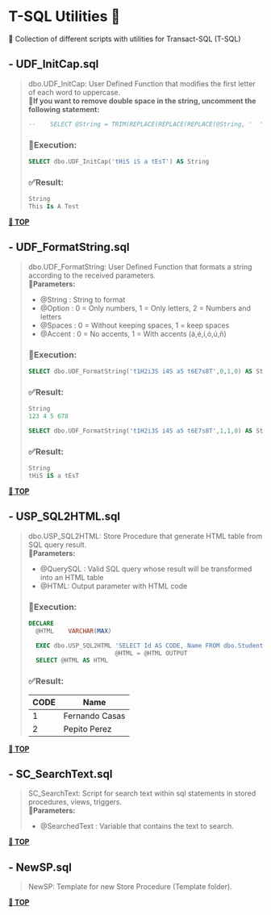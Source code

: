 # T-SQL Utilities :toolbox:

:scroll: Collection of different scripts with utilities for Transact-SQL (T-SQL)

## - UDF_InitCap.sql

> dbo.UDF_InitCap: User Defined Function that modifies the first letter of each word to uppercase.<br>
> :pushpin:**If you want to remove double space in the string, uncomment the following statement:**
> ```sql
> --	SELECT @String = TRIM(REPLACE(REPLACE(REPLACE(@String, '  ', ' '), '  ', ''), '  ', ' '))
> ```
> ### :test_tube:Execution:
> ```sql
> SELECT dbo.UDF_InitCap('tHiS iS a tEsT') AS String
> ```
> ### :white_check_mark:Result:
> ```sql
> String
> This Is A Test
> ```

**[:toolbox: TOP](#t-sql-utilities-toolbox)**

## - UDF_FormatString.sql

> dbo.UDF_FormatString: User Defined Function that formats a string according to the received parameters.<br>
> :pushpin:**Parameters:**
> * @String		: String to format
> * @Option		: 0 = Only numbers, 1 = Only letters, 2 = Numbers and letters
> * @Spaces		: 0 = Without keeping spaces, 1 = keep spaces
> * @Accent		: 0 = No accents, 1 = With accents (á,é,í,ó,ú,ñ)
> ### :test_tube:Execution:
> ```sql
> SELECT dbo.UDF_FormatString('t1H2i3S i4S a5 t6E7s8T',0,1,0) AS String
> ```
> ### :white_check_mark:Result:
> ```sql
> String
> 123 4 5 678
> ```
> ```sql
> SELECT dbo.UDF_FormatString('t1H2i3S i4S a5 t6E7s8T',1,1,0) AS String
> ```
> ### :white_check_mark:Result:
> ```sql
> String
> tHiS iS a tEsT
> ```

**[:toolbox: TOP](#t-sql-utilities-toolbox)**

## - USP_SQL2HTML.sql

> dbo.USP_SQL2HTML: Store Procedure that generate HTML table from SQL query result.<br>
> :pushpin:**Parameters:**
> * @QuerySQL		: Valid SQL query whose result will be transformed into an HTML table
> * @HTML: Output parameter with HTML code
> ### :test_tube:Execution:
> ```sql
> DECLARE 
>	@HTML    VARCHAR(MAX)
>
>	EXEC dbo.USP_SQL2HTML 'SELECT Id AS CODE, Name FROM dbo.Student', 
>						  @HTML = @HTML OUTPUT
>	SELECT @HTML AS HTML
> ```
> ### :white_check_mark:Result:
><!DOCTYPE html><html><head></head><body><TABLE align="center"><thead><tr><TH>CODE</TH><TH>Name</TH></tr></thead><TBODY><TR><TD>1</TD><TD>Fernando Casas</TD></TR><TR><TD>2</TD><TD>Pepito Perez</TD></TR></TBODY></TABLE></body> </html>

**[:toolbox: TOP](#t-sql-utilities-toolbox)**

## - SC_SearchText.sql

> SC_SearchText: Script for search text within sql statements in stored procedures, views, triggers.<br>
> :pushpin:**Parameters:**
> * @SearchedText	: Variable that contains the text to search.

**[:toolbox: TOP](#t-sql-utilities-toolbox)**

## - NewSP.sql

> NewSP: Template for new Store Procedure (Template folder).<br>


**[:toolbox: TOP](#t-sql-utilities-toolbox)**